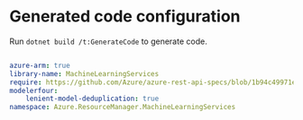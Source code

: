 # Generated code configuration

Run `dotnet build /t:GenerateCode` to generate code.

``` yaml

azure-arm: true
library-name: MachineLearningServices
require: https://github.com/Azure/azure-rest-api-specs/blob/1b94c49971e4699e7326af227861e525d52f05f8/specification/machinelearningservices/resource-manager/readme.md
modelerfour:
    lenient-model-deduplication: true
namespace: Azure.ResourceManager.MachineLearningServices

```
